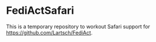 # FediActSafari

This is a temporary repository to workout Safari support for https://github.com/Lartsch/FediAct.
